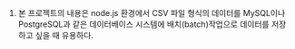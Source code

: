 1. 본 프로젝트의 내용은 node.js 환경에서 CSV 파일 형식의 데이터를 MySQL이나 PostgreSQL과 같은 데이터베이스 시스템에 배치(batch)작업으로 데이터를 저장하고 싶을 때 유용하다. 